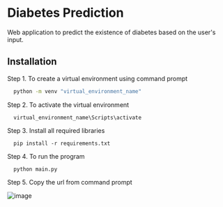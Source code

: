 
# Diabetes Prediction


Web application to predict the existence of diabetes based on the
user's input.
## Installation

Step 1. To create a virtual environment using command prompt

```bash
  python -m venv "virtual_environment_name"
```
    
Step 2. To activate the virtual environment

```
  virtual_environment_name\Scripts\activate
```
Step 3. Install all required libraries

```
  pip install -r requirements.txt
```

Step 4. To run the program
```
  python main.py 
```
Step 5. Copy the url from command prompt

![image](https://user-images.githubusercontent.com/70007273/211784488-5a752370-ff2e-4754-94d9-6cf7f5905b99.png)
